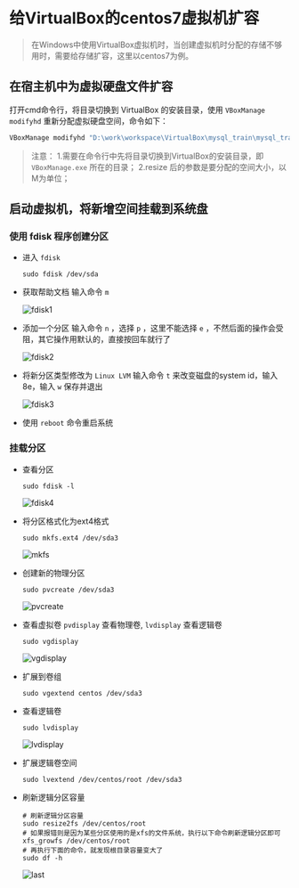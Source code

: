 <!--
 * @Autor: 李逍遥
 * @Date: 2021-02-13 11:34:25
 * @LastEditors: 李逍遥
 * @LastEditTime: 2021-02-13 12:57:08
 * @Descriptiong: 
-->

# 给VirtualBox的centos7虚拟机扩容 #

>在Windows中使用VirtualBox虚拟机时，当创建虚拟机时分配的存储不够用时，需要给存储扩容，这里以centos7为例。

## 在宿主机中为虚拟硬盘文件扩容 ##

打开cmd命令行，将目录切换到 VirtualBox 的安装目录，使用 `VBoxManage modifyhd` 重新分配虚拟硬盘空间，命令如下：

```cmd
VBoxManage modifyhd "D:\work\workspace\VirtualBox\mysql_train\mysql_train.vdi" --resize 16384
```

>注意：
>1.需要在命令行中先将目录切换到VirtualBox的安装目录，即 `VBoxManage.exe` 所在的目录；
>2.resize 后的参数是要分配的空间大小，以M为单位；

## 启动虚拟机，将新增空间挂载到系统盘 ##

### 使用 fdisk 程序创建分区 ###

- 进入 `fdisk`

    ```shell
    sudo fdisk /dev/sda
    ```

- 获取帮助文档
  输入命令 `m`

    ![fdisk1](fdisk1.png "进入fdisk程序")

- 添加一个分区
  输入命令 `n` ，选择 `p` ，这里不能选择 `e` ，不然后面的操作会受阻，其它操作用默认的，直接按回车就行了

    ![fdisk2](fdisk2.png "添加分区")

- 将新分区类型修改为 `Linux LVM`
  输入命令 `t` 来改变磁盘的system id，输入8e，输入 `w` 保存并退出

    ![fdisk3](fdisk3.png)

- 使用 `reboot` 命令重启系统

### 挂载分区 ###

- 查看分区

    ```shell
    sudo fdisk -l
    ```

    ![fdisk4](fdisk4.png "查看分区")

- 将分区格式化为ext4格式

    ```shell
    sudo mkfs.ext4 /dev/sda3
    ```

    ![mkfs](mkfs.png "格式化分区")

- 创建新的物理分区

    ```shell
    sudo pvcreate /dev/sda3
    ```

    ![pvcreate](pvcreate.png "新建分区")

- 查看虚拟卷
  `pvdisplay` 查看物理卷, `lvdisplay` 查看逻辑卷

    ```shell
    sudo vgdisplay
    ```

    ![vgdisplay](vgdisplay.png "查看虚拟卷")

- 扩展到卷组

    ```shell
    sudo vgextend centos /dev/sda3
    ```

- 查看逻辑卷

    ```shell
    sudo lvdisplay
    ```

    ![lvdisplay](lvdisplay.png "查看逻辑卷")

- 扩展逻辑卷空间

    ```shell
    sudo lvextend /dev/centos/root /dev/sda3
    ```

- 刷新逻辑分区容量

    ```shell
    # 刷新逻辑分区容量
    sudo resize2fs /dev/centos/root
    # 如果报错则是因为某些分区使用的是xfs的文件系统，执行以下命令刷新逻辑分区即可
    xfs_growfs /dev/centos/root
    # 再执行下面的命令，就发现根目录容量变大了
    sudo df -h
    ```

    ![last](last.png)
